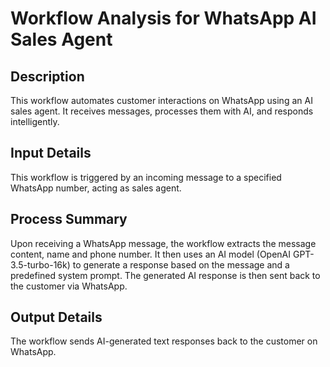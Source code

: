 # Workflow Analysis for WhatsApp AI Sales Agent

## Description
This workflow automates customer interactions on WhatsApp using an AI sales agent. It receives messages, processes them with AI, and responds intelligently.

## Input Details
This workflow is triggered by an incoming message to a specified WhatsApp number, acting as sales agent.

## Process Summary
Upon receiving a WhatsApp message, the workflow extracts the message content, name and phone number. It then uses an AI model (OpenAI GPT-3.5-turbo-16k) to generate a response based on the message and a predefined system prompt. The generated AI response is then sent back to the customer via WhatsApp.

## Output Details
The workflow sends AI-generated text responses back to the customer on WhatsApp.

